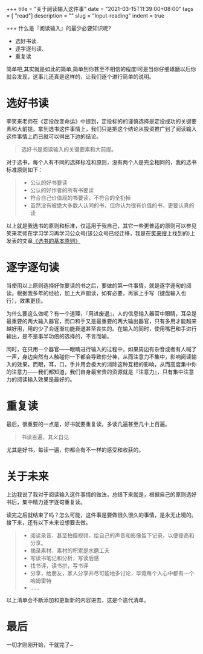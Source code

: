 +++
title = "关于阅读输入这件事"
date = "2021-03-15T11:39:00+08:00"
tags = [ "read"]
description = ""
slug = "Input-reading"
indent = true

+++
什么是『阅读输入』的最少必要知识呢?

- 选好书读.
- 逐字逐句读.
- 重复读

简单吧,其实就是如此的简单,简单到你甚至不相信的程度!可是当你仔细琢磨以后你就会发现，这事儿还真是这样的，让我们逐个进行简单的说明。

# 选好书读

李笑来老师在《定投改变命运》中提到，定投标的的谨慎选择是定投成功的关键要素和大前提。拿到选书这件事情上，我们只是把这个结论从投资推广到了阅读输入这件事情上而已就可以得出下边的结论。

> 选好书是阅读输入的关键要素和大前提。

对于选书，每个人有不同的选择标准和原则，没有两个人是完全相同的，我的选书标准原则如下：

> - 公认的好书要读
> - 公认的好作者的所有书要读
> - 符合自己价值观的书要读，不符合的全扔掉
> - 虽然没有被绝大多数人认同的书，但你认为很有价值的书，更要认真的读

以上就是我选书的原则和标准，仅适用于我自己，其它一些更普适的原则可以参见笑来老师在学习学习再学习公众号(该公众号已经迁移，我是在[笑来搜](http://xiaolai.co/)上找到的)上发表的文章[《选书的基本原则》](http://xiaolai.co/books/xiaolai-xuexi/27978d191e5c718c49141ff1cd7351ce.html)

# 逐字逐句读

当使用以上原则选择好你要读的书之后，要做的第一件事情，就是逐字逐句的阅读。根据我多年的经验，加上大声朗读，如有必要，再家上手写（键盘输入也行），效果更佳。

为什么要这么做呢？有一个道理，『用进废退』，人的信息输入器官中眼睛，耳朵是最重要的两大输入器官，而口和手又是最重要的两大输出器官，只有多用才能越来越好用，用的少了会逐渐功能衰退甚至丧失的。在输入的同时，使用嘴巴和手进行输出，是不是事半功倍的选择的，不言而喻。

同时，在只用一个器官——眼睛进行输入的过程中，如果周边有杂音或者有人喊了一声，身边突然有人触碰你一下都会导致你分神，从而注意力不集中，影响阅读输入的效果。而眼，耳，口，手并用会极大的消除这种互相的影响，从而高度集中你的注意力——我们都知道，我们自身最宝贵的资源就是『注意力』，只有集中注意力的阅读输入效果是最好的。

# 重复读

最后，很重要的一点是，好书就要重复读，多读几遍甚至几十上百遍。
> 书读百遍，其义自见

尤其是好书，每读一遍，你都会有不一样的感受和收获的。

# 关于未来

上边我说了我对于阅读输入这件事情的做法，总结下来就是，根据自己的原则选好书后，集中精力逐字逐句重复读。

读完之后就结束了吗？怎么可能，这件事是要做很久很久的事情，是永无止境的。接下来，还有以下未来设想要去做。

> - 阅读录音，甚至拍摄视频，给自己的声音和影像留下记录，以便提高和分享。
> - 摘录素材，素材的积累是水磨工夫
> - 写读书笔记和分析，写读后感
> - 找书评，读书拼，写书评
> - 分享，给朋友，家人分享并尽可能地多讨论，毕竟每个人心中都有一个哈姆雷特
> - ......

以上清单会不断添加和更新新的内容进去，这是个迭代清单。

#  最后

一切才刚刚开始，干就完了~

